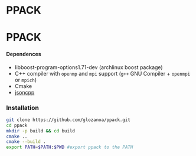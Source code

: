 # PPACK

# PPACK

#### Dependences
* libboost-program-options1.71-dev (archlinux boost package)
* C++ compiler with `openmp` and `mpi` support (`g++` GNU Compiler + `openmpi` or `mpich`)
* Cmake 
* [jsoncpp](https://github.com/open-source-parsers/jsoncpp)

### Installation
```bash
git clone https://github.com/glozanoa/ppack.git
cd ppack
mkdir -p build && cd build
cmake ..
cmake --build .
export PATH=$PATH:$PWD #export ppack to the PATH
```